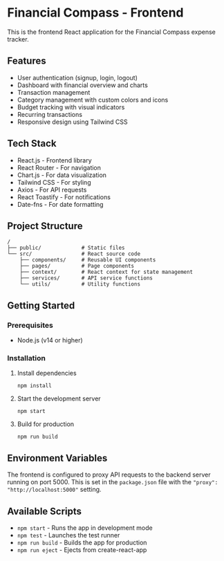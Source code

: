 # Financial Compass - Frontend

This is the frontend React application for the Financial Compass expense tracker.

## Features

- User authentication (signup, login, logout)
- Dashboard with financial overview and charts
- Transaction management
- Category management with custom colors and icons
- Budget tracking with visual indicators
- Recurring transactions
- Responsive design using Tailwind CSS

## Tech Stack

- React.js - Frontend library
- React Router - For navigation
- Chart.js - For data visualization
- Tailwind CSS - For styling
- Axios - For API requests
- React Toastify - For notifications
- Date-fns - For date formatting

## Project Structure

```
/
├── public/             # Static files
└── src/                # React source code
    ├── components/     # Reusable UI components
    ├── pages/          # Page components
    ├── context/        # React context for state management
    ├── services/       # API service functions
    └── utils/          # Utility functions
```

## Getting Started

### Prerequisites

- Node.js (v14 or higher)

### Installation

1. Install dependencies
   ```
   npm install
   ```

2. Start the development server
   ```
   npm start
   ```

3. Build for production
   ```
   npm run build
   ```

## Environment Variables

The frontend is configured to proxy API requests to the backend server running on port 5000. This is set in the `package.json` file with the `"proxy": "http://localhost:5000"` setting.

## Available Scripts

- `npm start` - Runs the app in development mode
- `npm test` - Launches the test runner
- `npm run build` - Builds the app for production
- `npm run eject` - Ejects from create-react-app